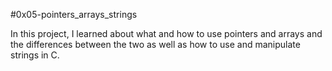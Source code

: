 #0x05-pointers_arrays_strings 

In this project, I learned about what and how to use pointers and arrays and
the differences between the two as well as how to use and manipulate strings in C.
